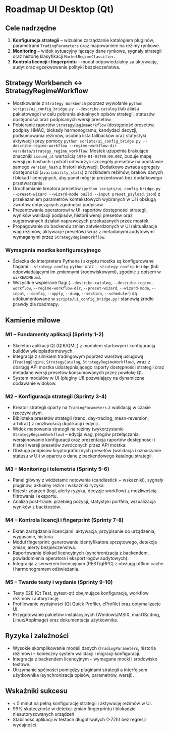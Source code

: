 # Roadmap UI Desktop (Qt)

## Cele nadrzędne

1. **Konfiguracja strategii** – wizualne zarządzanie katalogiem pluginów, parametrami `TradingParameters` oraz mapowaniem na reżimy rynkowe.
2. **Monitoring** – widok sytuacyjny łączący dane rynkowe, sygnały strategii oraz historię klasyfikacji `MarketRegimeClassifier`.
3. **Kontrola licencji i fingerprintu** – moduł odpowiedzialny za aktywację, audyt oraz egzekwowanie polityki bezpieczeństwa.

## Strategy Workbench ↔ StrategyRegimeWorkflow

* Mostkowanie z `Strategy Workbench` poprzez wywołanie `python scripts/ui_config_bridge.py --describe-catalog` (lub aliasu pakietowego) w celu pobrania aktualnych opisów strategii, statusów dostępności oraz podpisanych wersji presetów.
* Pobieranie raportów `StrategyRegimeWorkflow` (dostępność presetów, podpisy HMAC, blokady harmonogramu, kandydaci decyzji, podsumowania reżimów, osobna lista fallbacków oraz statystyki aktywacji) przy pomocy `python scripts/ui_config_bridge.py --describe-regime-workflow --regime-workflow-dir var/data/strategy_regime_workflow`. Mostek uzupełnia brakujące znaczniki `issued_at` wartością `1970-01-01T00:00:00Z`, buduje mapę wersji po hashach i potrafi odtworzyć szczegóły presetów na podstawie samego `version_hash` z historii aktywacji. Dodatkowo zwraca agregaty dostępności (`availability_stats`) z rozkładem reżimów, braków danych i blokad licencyjnych, aby panel mógł je prezentować bez dodatkowego przetwarzania.
* Uruchamianie kreatora presetów (`python scripts/ui_config_bridge.py --preset-wizard --wizard-mode build --input preset_payload.json`) z przekazaniem parametrów kontekstowych wybranych w UI i obsługą zwrotów dotyczących zgodności podpisów.
* Prezentowanie operatorowi w UI: raportów dostępności strategii, wyników walidacji podpisów, historii wersji presetów oraz sugerowanych działań naprawczych przekazanych przez mostek.
* Propagowanie do backendu zmian zatwierdzonych w UI (aktualizacje wag reżimów, aktywacje presetów) wraz z metadanymi audytowymi wymaganymi przez `StrategyRegimeWorkflow`.

### Wymagania mostka konfiguracyjnego

* Ścieżka do interpretera Pythona i skryptu mostka są konfigurowane flagami `--strategy-config-python` oraz `--strategy-config-bridge` (lub odpowiadającymi im zmiennymi środowiskowymi), zgodnie z opisem w `ui/README.md`.
* Wszystkie wspierane flagi (`--describe-catalog`, `--describe-regime-workflow`, `--regime-workflow-dir`, `--preset-wizard`, `--wizard-mode`, `--input`, `--config`, `--apply`, `--dump`, `--section`, `--scheduler`) są udokumentowane w `scripts/ui_config_bridge.py` i stanowią źródło prawdy dla roadmapy.

## Kamienie milowe

### M1 – Fundamenty aplikacji (Sprinty 1-2)

* Skeleton aplikacji Qt (Qt6/QML) z modułem startowym i konfiguracją buildów wieloplatformowych.
* Integracja z silnikiem tradingowym poprzez warstwę usługową (`TradingEngine`, `StrategyCatalog`, `StrategyRegimeWorkflow`), wraz z obsługą API mostka udostępniającego raporty dostępności strategii oraz metadane wersji presetów konsumowanych przez powłokę Qt.
* System modułów w UI (pluginy UI) pozwalający na dynamiczne dodawanie widoków.

### M2 – Konfiguracja strategii (Sprinty 3-4)

* Kreator strategii oparty na `TradingParameters` z walidacją w czasie rzeczywistym.
* Biblioteka presetów strategii (trend, day-trading, mean-reversion, arbitraż) z możliwością duplikacji i edycji.
* Widok mapowania strategii na reżimy (wykorzystanie `StrategyRegimeWorkflow`) – edycja wag, progów przełączania, wersjonowanie konfiguracji oraz prezentacja raportów dostępności i historii wersji presetów zwróconych przez API mostka.
* Obsługa podpisów kryptograficznych presetów (walidacja i oznaczanie statusu w UI) w oparciu o dane z backendowego katalogu strategii.

### M3 – Monitoring i telemetria (Sprinty 5-6)

* Panel główny z widżetami: notowania (candlestick + wskaźniki), sygnały pluginów, aktualny reżim i wskaźniki ryzyka.
* Rejestr zdarzeń (logi, alerty ryzyka, decyzje workflow) z możliwością filtrowania i eksportu.
* Analiza post-trade: przebieg pozycji, statystyki portfela, wizualizacja wyników z backtestów.

### M4 – Kontrola licencji i fingerprint (Sprinty 7-8)

* Ekran zarządzania licencjami: aktywacja, przypisanie do urządzenia, wygasanie, historia.
* Moduł fingerprint: generowanie identyfikatora sprzętowego, detekcja zmian, alerty bezpieczeństwa.
* Raportowanie blokad licencyjnych (synchronizacja z backendem, powiadomienia operatora i eksport logów audytowych).
* Integracja z serwerem licencyjnym (REST/gRPC) z obsługą offline cache i harmonogramem odświeżania.

### M5 – Twarde testy i wydanie (Sprinty 9-10)

* Testy E2E (Qt Test, pytest-qt) obejmujące konfigurację, workflow reżimów i autoryzację.
* Profilowanie wydajności (Qt Quick Profiler, cProfile) oraz optymalizacje UI.
* Przygotowanie pakietów instalacyjnych (Windows/MSIX, macOS/.dmg, Linux/AppImage) oraz dokumentacja użytkownika.

## Ryzyka i zależności

* Wysokie skomplikowanie modeli danych (`TradingParameters`, historia reżimów) – konieczny system walidacji i migracji konfiguracji.
* Integracja z backendem licencyjnym – wymagane mocki i środowisko testowe.
* Utrzymanie spójności pomiędzy pluginami strategii a interfejsem użytkownika (synchronizacja opisów, parametrów, wersji).

## Wskaźniki sukcesu

* < 5 minut na pełną konfigurację strategii i aktywację reżimów w UI.
* 99% skuteczność w detekcji zmian fingerprintu i blokadzie nieautoryzowanych urządzeń.
* Stabilność aplikacji w testach długotrwałych (>72h) bez regresji wydajności.
